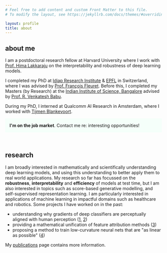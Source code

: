 ```yaml
---
# Feel free to add content and custom Front Matter to this file.
# To modify the layout, see https://jekyllrb.com/docs/themes/#overriding-theme-defaults

layout: profile
title: about
---
```


## **about me**

I am a postdoctoral research fellow at Harvard University where I work with [Prof. Hima Lakkaraju](https://himalakkaraju.github.io/) on the interpretability and robustness of deep learning models. 

I completed my PhD at [Idiap Research Institute](http://www.idiap.ch/en) & [EPFL](http://epfl.ch/) in Switzerland, where I was advised by [Prof. François Fleuret](https://www.idiap.ch/~fleuret/). Before this, I completed my Masters (by Research) at the [Indian Institute of Science, Bangalore](http://www.iisc.ac.in/) advised by [Prof. R. Venkatesh Babu](http://cds.iisc.ac.in/faculty/venky/).

During my PhD, I interned at Qualcomm AI Research in Amsterdam, where I worked with [Tijmen Blankevoort](https://www.linkedin.com/in/tijmen-blankevoort-a5633a24/).


<p style="border-width:1px; border-style:none; background-color:mintcream; padding: 1em; border-radius: 0px">
<b>I'm on the job market</b>. Contact me re: interesting opportunities!
</p>

<br>

## **research**

I am broadly interested in mathematically and scientifically understanding deep learning models, and using this understanding to better apply them to real world applications. My research so far has focussed on the **robustness**, **interpretability** and **efficiency** of models at test time, but I am also interested in topics such as score-based generative modelling, and self-supervised representation learning. I am particularly interested in applications of machine learning in impactful domains such as healthcare and robotics. Some projects I have worked on in the past:
- understanding why gradients of deep classifiers are perceptually aligned with human perception ([1](https://openreview.net/forum?id=dYeAHXnpWJ4), [2](https://arxiv.org/abs/2305.19101))
- providing a mathematical unification of feature attribution methods ([3](https://arxiv.org/abs/2206.01254))  
- proposing a method to train low-curvature neural nets that are "as linear as possible" ([4](https://arxiv.org/abs/2206.07144)) 

My <a href="/publications.html">publications</a> page contains more information.

[//]: # (**Research interests**: interpretability, robustness, model efficiency, generative modelling, theory of deep learning, continual and lifelong learning)


